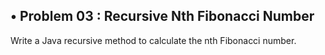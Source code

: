 ## • Problem 03 : Recursive Nth Fibonacci Number

Write a Java recursive method to calculate the nth Fibonacci number.